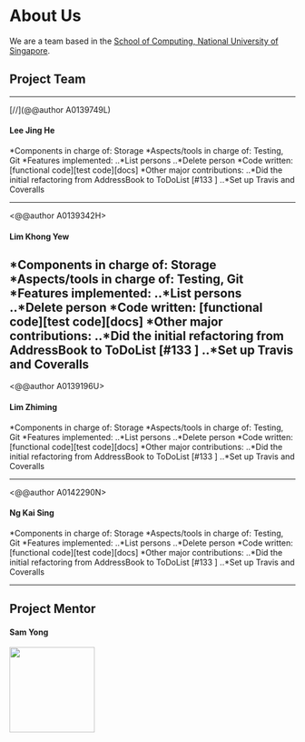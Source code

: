 # About Us

We are a team based in the [School of Computing, National University of Singapore](http://www.comp.nus.edu.sg).

## Project Team
-----
[//](@@author A0139749L)
#### Lee Jing He

*Components in charge of: Storage
*Aspects/tools in charge of: Testing, Git
*Features implemented:
..*List persons
..*Delete person
*Code written: [functional code][test code][docs]
*Other major contributions:
..*Did the initial refactoring from AddressBook to ToDoList [#133 ]
..*Set up Travis and Coveralls

-----

<@@author A0139342H>
#### Lim Khong Yew

*Components in charge of: Storage
*Aspects/tools in charge of: Testing, Git
*Features implemented:
..*List persons
..*Delete person
*Code written: [functional code][test code][docs]
*Other major contributions:
..*Did the initial refactoring from AddressBook to ToDoList [#133 ]
..*Set up Travis and Coveralls
-----

<@@author A0139196U>
#### Lim Zhiming

*Components in charge of: Storage
*Aspects/tools in charge of: Testing, Git
*Features implemented:
..*List persons
..*Delete person
*Code written: [functional code][test code][docs]
*Other major contributions:
..*Did the initial refactoring from AddressBook to ToDoList [#133 ]
..*Set up Travis and Coveralls

-----

<@@author A0142290N>
#### Ng Kai Sing

*Components in charge of: Storage
*Aspects/tools in charge of: Testing, Git
*Features implemented:
..*List persons
..*Delete person
*Code written: [functional code][test code][docs]
*Other major contributions:
..*Did the initial refactoring from AddressBook to ToDoList [#133 ]
..*Set up Travis and Coveralls

-----

## Project Mentor

#### Sam Yong
<img src="images/SamYong.jpg" width="150"><br>

 

